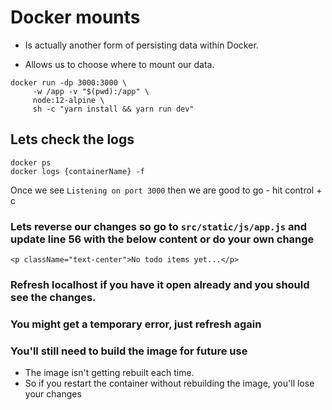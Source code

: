 # Docker mounts

* Is actually another form of persisting data within Docker.

* Allows us to choose where to mount our data.

```
docker run -dp 3000:3000 \
     -w /app -v "$(pwd):/app" \
     node:12-alpine \
     sh -c "yarn install && yarn run dev"
```


## Lets check the logs

```
docker ps
docker logs {containerName} -f
```

Once we see `Listening on port 3000` then we are good to go - hit control + c


### Lets reverse our changes so go to `src/static/js/app.js` and update line 56 with the below content or do your own change

```
<p className="text-center">No todo items yet...</p>
```

### Refresh localhost if you have it open already and you should see the changes.

### You might get a temporary error, just refresh again

### You'll still need to build the image for future use

* The image isn't getting rebuilt each time.
* So if you restart the container without rebuilding the image, you'll lose your changes









